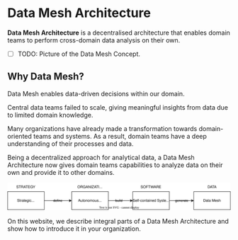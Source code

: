 # Data Mesh Architecture

**Data Mesh Architecture** is a decentralised architecture that enables domain teams to perform cross-domain data analysis on their own.

- [ ] TODO: Picture of the Data Mesh Concept.

## Why Data Mesh?

Data Mesh enables data-driven decisions within our domain.

Central data teams failed to scale, giving meaningful insights from data due to limited domain knowledge. 

Many organizations have already made a transformation towards domain-oriented teams and systems. As a result, domain teams have a deep understanding of their processes and data.

Being a decentralized approach for analytical data, a Data Mesh Architecture now gives domain teams capabilities to analyze data on their own and provide it to other domains.

![](4steps-StatusQuo.drawio.svg)

On this website, we describe integral parts of a Data Mesh Architecture and show how to introduce it in your organization.


